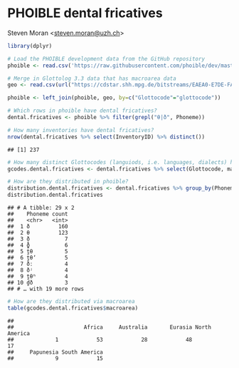 PHOIBLE dental fricatives
================
Steven Moran &lt;<steven.moran@uzh.ch>&gt;

``` r
library(dplyr)
```

``` r
# Load the PHOIBLE development data from the GitHub repository
phoible <- read.csv('https://raw.githubusercontent.com/phoible/dev/master/data/phoible.csv', stringsAsFactors = F)

# Merge in Glottolog 3.3 data that has macroarea data
geo <- read.csv(url("https://cdstar.shh.mpg.de/bitstreams/EAEA0-E7DE-FA06-8817-0/languages_and_dialects_geo.csv"), stringsAsFactors = FALSE)

phoible <- left_join(phoible, geo, by=c("Glottocode"="glottocode"))
```

``` r
# Which rows in phoible have dental fricatives?
dental.fricatives <- phoible %>% filter(grepl("θ|ð", Phoneme))
```

``` r
# How many inventories have dental fricatives?
nrow(dental.fricatives %>% select(InventoryID) %>% distinct())
```

    ## [1] 237

``` r
# How many distinct Glottocodes (languiods, i.e. languages, dialects) have dental fricatives?
gcodes.dental.fricatives <- dental.fricatives %>% select(Glottocode, macroarea) %>% distinct()
```

``` r
# How are they distributed in phoible?
distribution.dental.fricatives <- dental.fricatives %>% group_by(Phoneme) %>% summarize(count=n()) %>% arrange(desc(count))
distribution.dental.fricatives
```

    ## # A tibble: 29 x 2
    ##    Phoneme count
    ##    <chr>   <int>
    ##  1 ð         160
    ##  2 θ         123
    ##  3 ð̞           7
    ##  4 ð̪̺           6
    ##  5 t̪θ          5
    ##  6 t̪θʼ         5
    ##  7 ðː          4
    ##  8 ðʲ          4
    ##  9 t̪θʰ         4
    ## 10 d̪ð          3
    ## # … with 19 more rows

``` r
# How are they distributed via macroarea
table(gcodes.dental.fricatives$macroarea)
```

    ## 
    ##                      Africa     Australia       Eurasia North America 
    ##             1            53            28            48            17 
    ##     Papunesia South America 
    ##             9            15
